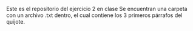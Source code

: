 Este es el repositorio del ejercicio 2 en clase
Se encuentran una carpeta con un archivo .txt dentro,
el cual contiene los 3 primeros párrafos del quijote.